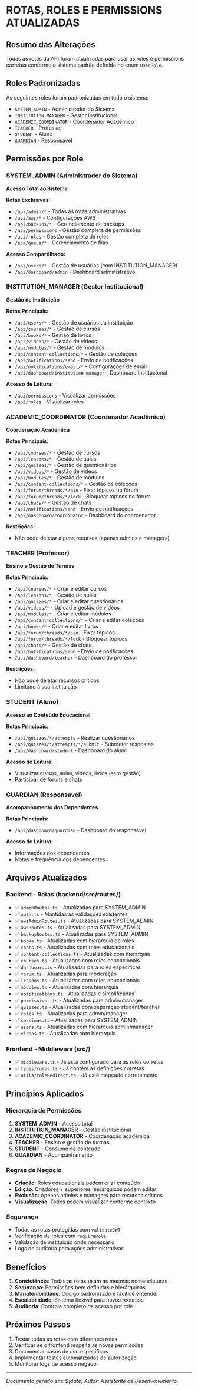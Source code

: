 # ROTAS, ROLES E PERMISSIONS ATUALIZADAS

## Resumo das Alterações

Todas as rotas da API foram atualizadas para usar as roles e permissions corretas conforme o sistema padrão definido no enum `UserRole`.

## Roles Padronizadas

As seguintes roles foram padronizadas em todo o sistema:

- `SYSTEM_ADMIN` - Administrador do Sistema
- `INSTITUTION_MANAGER` - Gestor Institucional
- `ACADEMIC_COORDINATOR` - Coordenador Acadêmico
- `TEACHER` - Professor
- `STUDENT` - Aluno
- `GUARDIAN` - Responsável

## Permissões por Role

### SYSTEM_ADMIN (Administrador do Sistema)
**Acesso Total ao Sistema**

**Rotas Exclusivas:**
- `/api/admin/*` - Todas as rotas administrativas
- `/api/aws/*` - Configurações AWS
- `/api/backups/*` - Gerenciamento de backups
- `/api/permissions` - Gestão completa de permissões
- `/api/roles` - Gestão completa de roles
- `/api/queue/*` - Gerenciamento de filas

**Acesso Compartilhado:**
- `/api/users/*` - Gestão de usuários (com INSTITUTION_MANAGER)
- `/api/dashboard/admin` - Dashboard administrativo

### INSTITUTION_MANAGER (Gestor Institucional)
**Gestão de Instituição**

**Rotas Principais:**
- `/api/users/*` - Gestão de usuários da instituição
- `/api/courses/*` - Gestão de cursos
- `/api/books/*` - Gestão de livros
- `/api/videos/*` - Gestão de vídeos
- `/api/modules/*` - Gestão de módulos
- `/api/content-collections/*` - Gestão de coleções
- `/api/notifications/send` - Envio de notificações
- `/api/notifications/email/*` - Configurações de email
- `/api/dashboard/institution-manager` - Dashboard institucional

**Acesso de Leitura:**
- `/api/permissions` - Visualizar permissões
- `/api/roles` - Visualizar roles

### ACADEMIC_COORDINATOR (Coordenador Acadêmico)
**Coordenação Acadêmica**

**Rotas Principais:**
- `/api/courses/*` - Gestão de cursos
- `/api/lessons/*` - Gestão de aulas
- `/api/quizzes/*` - Gestão de questionários
- `/api/videos/*` - Gestão de vídeos
- `/api/modules/*` - Gestão de módulos
- `/api/content-collections/*` - Gestão de coleções
- `/api/forum/threads/*/pin` - Fixar tópicos no fórum
- `/api/forum/threads/*/lock` - Bloquear tópicos no fórum
- `/api/chats/*` - Gestão de chats
- `/api/notifications/send` - Envio de notificações
- `/api/dashboard/coordinator` - Dashboard do coordenador

**Restrições:**
- Não pode deletar alguns recursos (apenas admins e managers)

### TEACHER (Professor)
**Ensino e Gestão de Turmas**

**Rotas Principais:**
- `/api/courses/*` - Criar e editar cursos
- `/api/lessons/*` - Gestão de aulas
- `/api/quizzes/*` - Criar e editar questionários
- `/api/videos/*` - Upload e gestão de vídeos
- `/api/modules/*` - Criar e editar módulos
- `/api/content-collections/*` - Criar e editar coleções
- `/api/books/*` - Criar e editar livros
- `/api/forum/threads/*/pin` - Fixar tópicos
- `/api/forum/threads/*/lock` - Bloquear tópicos
- `/api/chats/*` - Gestão de chats
- `/api/notifications/send` - Envio de notificações
- `/api/dashboard/teacher` - Dashboard do professor

**Restrições:**
- Não pode deletar recursos críticos
- Limitado à sua instituição

### STUDENT (Aluno)
**Acesso ao Conteúdo Educacional**

**Rotas Principais:**
- `/api/quizzes/*/attempts` - Realizar questionários
- `/api/quizzes/*/attempts/*/submit` - Submeter respostas
- `/api/dashboard/student` - Dashboard do aluno

**Acesso de Leitura:**
- Visualizar cursos, aulas, vídeos, livros (sem gestão)
- Participar de fóruns e chats

### GUARDIAN (Responsável)
**Acompanhamento dos Dependentes**

**Rotas Principais:**
- `/api/dashboard/guardian` - Dashboard do responsável

**Acesso de Leitura:**
- Informações dos dependentes
- Notas e frequência dos dependentes

## Arquivos Atualizados

### Backend - Rotas (backend/src/routes/)
- ✅ `adminRoutes.ts` - Atualizadas para SYSTEM_ADMIN
- ✅ `auth.ts` - Mantidas as validações existentes
- ✅ `awsAdminRoutes.ts` - Atualizadas para SYSTEM_ADMIN
- ✅ `awsRoutes.ts` - Atualizadas para SYSTEM_ADMIN
- ✅ `backupRoutes.ts` - Atualizadas para SYSTEM_ADMIN
- ✅ `books.ts` - Atualizadas com hierarquia de roles
- ✅ `chats.ts` - Atualizadas com roles educacionais
- ✅ `content-collections.ts` - Atualizadas com hierarquia
- ✅ `courses.ts` - Atualizadas com roles educacionais
- ✅ `dashboard.ts` - Atualizadas para roles específicas
- ✅ `forum.ts` - Atualizadas para moderação
- ✅ `lessons.ts` - Atualizadas com roles educacionais
- ✅ `modules.ts` - Atualizadas com hierarquia
- ✅ `notifications.ts` - Atualizadas e simplificadas
- ✅ `permissions.ts` - Atualizadas para admin/manager
- ✅ `quizzes.ts` - Atualizadas com separação student/teacher
- ✅ `roles.ts` - Atualizadas para admin/manager
- ✅ `sessions.ts` - Atualizadas para SYSTEM_ADMIN
- ✅ `users.ts` - Atualizadas com hierarquia admin/manager
- ✅ `videos.ts` - Atualizadas com hierarquia

### Frontend - Middleware (src/)
- ✅ `middleware.ts` - Já está configurado para as roles corretas
- ✅ `types/roles.ts` - Já contém as definições corretas
- ✅ `utils/roleRedirect.ts` - Já está mapeado corretamente

## Princípios Aplicados

### Hierarquia de Permissões
1. **SYSTEM_ADMIN** - Acesso total
2. **INSTITUTION_MANAGER** - Gestão institucional
3. **ACADEMIC_COORDINATOR** - Coordenação acadêmica
4. **TEACHER** - Ensino e gestão de turmas
5. **STUDENT** - Consumo de conteúdo
6. **GUARDIAN** - Acompanhamento

### Regras de Negócio
- **Criação**: Roles educacionais podem criar conteúdo
- **Edição**: Criadores + superiores hierárquicos podem editar
- **Exclusão**: Apenas admins e managers para recursos críticos
- **Visualização**: Todos podem visualizar conforme contexto

### Segurança
- Todas as rotas protegidas com `validateJWT`
- Verificação de roles com `requireRole`
- Validação de instituição onde necessário
- Logs de auditoria para ações administrativas

## Benefícios

1. **Consistência**: Todas as rotas usam as mesmas nomenclaturas
2. **Segurança**: Permissões bem definidas e hierárquicas
3. **Manutenibilidade**: Código padronizado e fácil de entender
4. **Escalabilidade**: Sistema flexível para novos recursos
5. **Auditoria**: Controle completo de acesso por role

## Próximos Passos

1. Testar todas as rotas com diferentes roles
2. Verificar se o frontend respeita as novas permissões
3. Documentar casos de uso específicos
4. Implementar testes automatizados de autorização
5. Monitorar logs de acesso negado

---

*Documento gerado em: $(date)*
*Autor: Assistente de Desenvolvimento* 